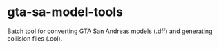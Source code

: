 # gta-sa-model-tools
Batch tool for converting GTA San Andreas models (.dff) and generating collision files (.col).
